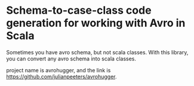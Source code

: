 # Schema-to-case-class code generation for working with Avro in Scala

Sometimes you have avro schema, but not scala classes. With this library, you can convert any avro schema into scala classes.

project name is avrohugger, and the link is https://github.com/julianpeeters/avrohugger.


